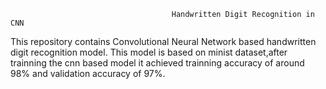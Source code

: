                                         Handwritten Digit Recognition in CNN

This repository contains Convolutional Neural Network based handwritten digit recognition model. This model is based on minist dataset,after trainning the cnn based model it achieved trainning accuracy of around 98% and validation accuracy of 97%.  
